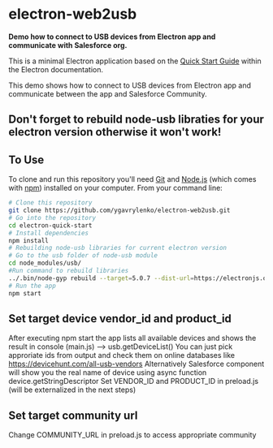 # electron-web2usb

**Demo how to connect to USB devices from Electron app and communicate with Salesforce org.**

This is a minimal Electron application based on the [Quick Start Guide](https://electronjs.org/docs/tutorial/quick-start) within the Electron documentation.

This demo shows how to connect to USB devices from Electron app and communicate between the app and Salesforce Community.

## Don't forget to rebuild node-usb libraties for your electron version otherwise it won't work!

## To Use

To clone and run this repository you'll need [Git](https://git-scm.com) and [Node.js](https://nodejs.org/en/download/) (which comes with [npm](http://npmjs.com)) installed on your computer. From your command line:

```bash
# Clone this repository
git clone https://github.com/ygavrylenko/electron-web2usb.git
# Go into the repository
cd electron-quick-start
# Install dependencies
npm install
# Rebuilding node-usb libraries for current electron version
# Go to the usb folder of node-usb module
cd node_modules/usb/
#Run command to rebuild libraries
../.bin/node-gyp rebuild --target=5.0.7 --dist-url=https://electronjs.org/headers;
# Run the app
npm start
```
## Set target device vendor_id and product_id
After executing npm start the app lists all available devices and shows the result in console (main.js) --> usb.getDeviceList()
You can just pick approriate ids from output and check them on online databases like https://devicehunt.com/all-usb-vendors
Alternatively Salesforce component will show you the real name of device using async function device.getStringDescriptor
Set VENDOR_ID and PRODUCT_ID in preload.js (will be externalized in the next steps)

## Set target community url
Change COMMUNITY_URL in preload.js to access appropriate community
